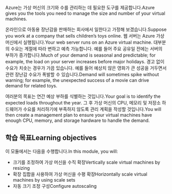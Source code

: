 <span data-ttu-id="eed02-101">Azure는 가상 머신의 크기와 수를 관리하는 데 필요한 도구를 제공합니다.</span><span class="sxs-lookup"><span data-stu-id="eed02-101">Azure gives you the tools you need to manage the size and number of your virtual machines.</span></span> 

<span data-ttu-id="eed02-102">온라인으로 아동용 장난감을 판매하는 회사에서 일한다고 가정해 보겠습니다.</span><span class="sxs-lookup"><span data-stu-id="eed02-102">Suppose you work at a company that sells children’s toys online.</span></span> <span data-ttu-id="eed02-103">웹 서버는 Azure 가상 머신에서 실행됩니다.</span><span class="sxs-lookup"><span data-stu-id="eed02-103">Your web server runs on an Azure virtual machine.</span></span> <span data-ttu-id="eed02-104">대부분의 수요는 계절에 따라 변하고 예측 가능합니다. 예를 들어 주요 공유일 전에는 서버의 부하가 증가합니다.</span><span class="sxs-lookup"><span data-stu-id="eed02-104">Much of your demand is seasonal and predictable; for example, the load on your server increases before major holidays.</span></span> <span data-ttu-id="eed02-105">경고 없이 수요가 치솟는 경우가 가끔 있습니다. 예를 들어 예상치 않은 영화가 큰 성공을 거두면서 관련 장난감 수요가 폭발할 수 있습니다.</span><span class="sxs-lookup"><span data-stu-id="eed02-105">Demand will sometimes spike without warning; for example, the unexpected success of a movie can drive demand for related toys.</span></span>

<span data-ttu-id="eed02-106">여러분의 목표는 연간 예상 부하를 식별하는 것입니다.</span><span class="sxs-lookup"><span data-stu-id="eed02-106">Your goal is to identify the expected loads throughout the year.</span></span> <span data-ttu-id="eed02-107">그 후 가상 머신의 CPU, 메모리 및 저장소 하드웨어가 수요를 처리하기에 부족하지 않도록 관리 계획을 작성할 것입니다.</span><span class="sxs-lookup"><span data-stu-id="eed02-107">You will then create a management plan to ensure your virtual machines have enough CPU, memory, and storage hardware to handle the demand.</span></span>

## <a name="learning-objectives"></a><span data-ttu-id="eed02-108">학습 목표</span><span class="sxs-lookup"><span data-stu-id="eed02-108">Learning objectives</span></span>

<span data-ttu-id="eed02-109">이 모듈에서는 다음을 수행합니다.</span><span class="sxs-lookup"><span data-stu-id="eed02-109">In this module, you will:</span></span>
- <span data-ttu-id="eed02-110">크기를 조정하여 가상 머신을 수직 확장</span><span class="sxs-lookup"><span data-stu-id="eed02-110">Vertically scale virtual machines by resizing</span></span>
- <span data-ttu-id="eed02-111">확장 집합을 사용하여 가상 머신을 수평 확장</span><span class="sxs-lookup"><span data-stu-id="eed02-111">Horizontally scale virtual machines by using scale sets</span></span>
- <span data-ttu-id="eed02-112">자동 크기 조정 구성</span><span class="sxs-lookup"><span data-stu-id="eed02-112">Configure autoscaling</span></span>